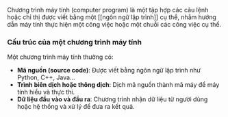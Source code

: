 Chương trình máy tính (computer program) là một tập hợp các câu lệnh hoặc chỉ thị được viết bằng một [[ngôn ngữ lập trình]] cụ thể, nhằm hướng dẫn máy tính thực hiện một công việc hoặc một chuỗi các công việc cụ thể.
### Cấu trúc của một chương trình máy tính

Một chương trình máy tính thường có:
- **Mã nguồn (source code)**: Được viết bằng ngôn ngữ lập trình như Python, C++, Java...
- **Trình biên dịch hoặc thông dịch**: Dịch mã nguồn thành mã máy để máy tính hiểu và thực thi.
- **Dữ liệu đầu vào và đầu ra**: Chương trình nhận dữ liệu từ người dùng hoặc hệ thống và xử lý để đưa ra kết quả.